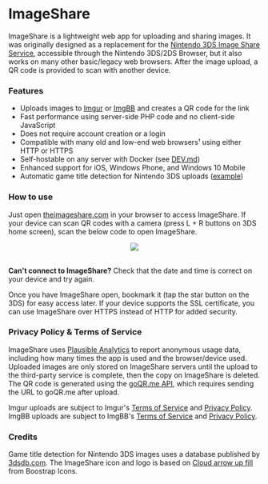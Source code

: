 # ImageShare

ImageShare is a lightweight web app for uploading and sharing images. It was originally designed as a replacement for the [Nintendo 3DS Image Share Service](https://web.archive.org/web/20170822055326/https://www.nintendo.com/3ds/image-share), accessible through the Nintendo 3DS/2DS Browser, but it also works on many other basic/legacy web browsers. After the image upload, a QR code is provided to scan with another device.

### Features

- Uploads images to [Imgur](https://imgur.com) or [ImgBB](https://imgbb.com/) and creates a QR code for the link
- Fast performance using server-side PHP code and no client-side JavaScript
- Does not require account creation or a login
- Compatible with many old and low-end web browsers¹ using either HTTP or HTTPS
- Self-hostable on any server with Docker (see [DEV.md](DEV.md))
- Enhanced support for iOS, Windows Phone, and Windows 10 Mobile
- Automatic game title detection for Nintendo 3DS uploads ([example](https://imgur.com/4Fb4HI6))

### How to use

Just open [theimageshare.com](http://theimageshare.com/) in your browser to access ImageShare. If your device can scan QR codes with a camera (press L + R buttons on 3DS home screen), scan the below code to open ImageShare.

<div align="center"><img src="https://i.imgur.com/CwnqTbp.png" /></div><br>

**Can't connect to ImageShare?** Check that the date and time is correct on your device and try again.

Once you have ImageShare open, bookmark it (tap the star button on the 3DS) for easy access later. If your device supports the SSL certificate, you can use ImageShare over HTTPS instead of HTTP for added security.

### Privacy Policy & Terms of Service

ImageShare uses [Plausible Analytics](https://plausible.io) to report anonymous usage data, including how many times the app is used and the browser/device used. Uploaded images are only stored on ImageShare servers until the upload to the third-party service is complete, then the copy on ImageShare is deleted. The QR code is generated using the [goQR.me API](https://goqr.me/api/), which requires sending the URL to goQR.me after upload.

Imgur uploads are subject to Imgur's [Terms of Service](https://imgur.com/tos) and [Privacy Policy](https://imgur.com/privacy). ImgBB uploads are subject to ImgBB's [Terms of Service](https://imgbb.com/tos) and [Privacy Policy](https://imgbb.com/privacy).

### Credits

Game title detection for Nintendo 3DS images uses a database published by [3dsdb.com](http://3dsdb.com/). The ImageShare icon and logo is based on [Cloud arrow up fill](https://icons.getbootstrap.com/icons/cloud-arrow-up-fill/) from Boostrap Icons.
